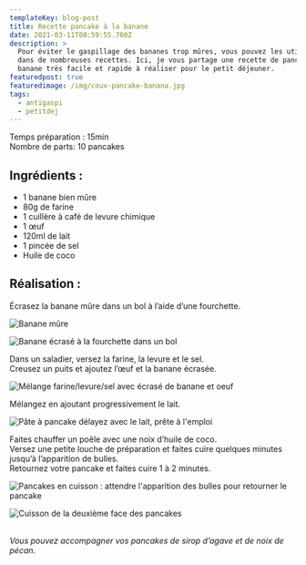 ```yaml
---
templateKey: blog-post
title: Recette pancake à la banane
date: 2021-03-11T08:59:55.700Z
description: >
  Pour éviter le gaspillage des bananes trop mûres, vous pouvez les utiliser
  dans de nombreuses recettes. Ici, je vous partage une recette de pancake à la
  banane très facile et rapide à réaliser pour le petit déjeuner. 
featuredpost: true
featuredimage: /img/couv-pancake-banana.jpg
tags:
  - antigaspi
  - petitdej
---
```

Temps préparation : 15min\
Nombre de parts: 10 pancakes

## Ingrédients :

* 1 banane bien mûre
* 80g de farine
* 1 cuillère à café de levure chimique
* 1 œuf
* 120ml de lait
* 1 pincée de sel
* Huile de coco

## Réalisation :

Écrasez la banane mûre dans un bol à l’aide d’une fourchette.

![Banane mûre](/img/banane-mure.jpg "Banane mûre")

![Banane écrasé à la fourchette dans un bol](/img/banane-ecrasee.jpg "Banane écrasé")

Dans un saladier, versez la farine, la levure et le sel.\
Creusez un puits et ajoutez l’œuf et la banane écrasée.

![Mélange farine/levure/sel avec écrasé de banane et oeuf ](/img/prepa-pancake-banana.jpg "Préparation pâte à pancake ")

Mélangez en ajoutant progressivement le lait.

![Pâte à pancake délayez avec le lait, prête à l'emploi](/img/prepa-banane.jpg "Pâte à pancake ")

Faites chauffer un poêle avec une noix d’huile de coco.\
Versez une petite louche de préparation et faites cuire quelques minutes jusqu’à l’apparition de bulles.\
Retournez votre pancake et faites cuire 1 à 2 minutes.

![Pancakes en cuisson : attendre l'apparition des bulles pour retourner le pancake ](/img/cuisson-pancake-1.jpg "Cuisson des pancakes ")

![Cuisson de la deuxième face des pancakes ](/img/cuisson-pancake-2.jpg "Cuisson des pancakes ")

\
*Vous pouvez accompagner vos pancakes de sirop d’agave et de noix de pécan.*